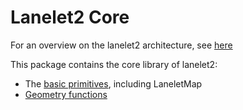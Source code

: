 # Lanelet2 Core

For an overview on the lanelet2 architecture, see [here](doc/Architecture.md)

This package contains the core library of lanelet2:
- The [basic primitives](doc/LaneletPrimitives.md), including LaneletMap
- [Geometry functions](doc/GeometryPrimer.md)




